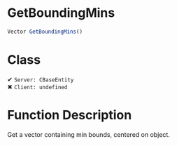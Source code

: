 # GetBoundingMins
```js	
Vector GetBoundingMins()
```
# Class
✔ `Server: CBaseEntity`  
✖ `Client: undefined`  

# Function Description
Get a vector containing min bounds, centered on object.
